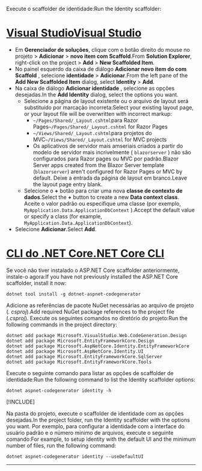 <span data-ttu-id="0367c-101">Execute o scaffolder de identidade:</span><span class="sxs-lookup"><span data-stu-id="0367c-101">Run the Identity scaffolder:</span></span>

# <a name="visual-studio"></a>[<span data-ttu-id="0367c-102">Visual Studio</span><span class="sxs-lookup"><span data-stu-id="0367c-102">Visual Studio</span></span>](#tab/visual-studio)

* <span data-ttu-id="0367c-103">Em **Gerenciador de soluções**, clique com o botão direito do mouse no projeto > **Adicionar**  >  **novo item com Scaffold**.</span><span class="sxs-lookup"><span data-stu-id="0367c-103">From **Solution Explorer**, right-click on the project > **Add** > **New Scaffolded Item**.</span></span>
* <span data-ttu-id="0367c-104">No painel esquerdo da caixa de diálogo **Adicionar novo item do com Scaffold** , selecione **identidade**  >  **Adicionar**.</span><span class="sxs-lookup"><span data-stu-id="0367c-104">From the left pane of the **Add New Scaffolded Item** dialog, select **Identity** > **Add**.</span></span>
* <span data-ttu-id="0367c-105">Na caixa de diálogo **Adicionar identidade** , selecione as opções desejadas.</span><span class="sxs-lookup"><span data-stu-id="0367c-105">In the **Add Identity** dialog, select the options you want.</span></span>
  * <span data-ttu-id="0367c-106">Selecione a página de layout existente ou o arquivo de layout será substituído por marcação incorreta:</span><span class="sxs-lookup"><span data-stu-id="0367c-106">Select your existing layout page, or your layout file will be overwritten with incorrect markup:</span></span>
    * <span data-ttu-id="0367c-107">`~/Pages/Shared/_Layout.cshtml`para Razor Pages</span><span class="sxs-lookup"><span data-stu-id="0367c-107">`~/Pages/Shared/_Layout.cshtml` for Razor Pages</span></span>
    * <span data-ttu-id="0367c-108">`~/Views/Shared/_Layout.cshtml`para projetos do MVC</span><span class="sxs-lookup"><span data-stu-id="0367c-108">`~/Views/Shared/_Layout.cshtml` for MVC projects</span></span>
    * <span data-ttu-id="0367c-109">Os aplicativos de servidor mais amseriais criados a partir do modelo de servidor mais incrivelmente ( `blazorserver` ) não são configurados para Razor pages ou MVC por padrão.</span><span class="sxs-lookup"><span data-stu-id="0367c-109">Blazor Server apps created from the Blazor Server template (`blazorserver`) aren't configured for Razor Pages or MVC by default.</span></span> <span data-ttu-id="0367c-110">Deixe a entrada da página de layout em branco.</span><span class="sxs-lookup"><span data-stu-id="0367c-110">Leave the layout page entry blank.</span></span>
  * <span data-ttu-id="0367c-111">Selecione o **+** botão para criar uma nova **classe de contexto de dados**.</span><span class="sxs-lookup"><span data-stu-id="0367c-111">Select the **+** button to create a new **Data context class**.</span></span> <span data-ttu-id="0367c-112">Aceite o valor padrão ou especifique uma classe (por exemplo, `MyApplication.Data.ApplicationDbContext` ).</span><span class="sxs-lookup"><span data-stu-id="0367c-112">Accept the default value or specify a class (for example, `MyApplication.Data.ApplicationDbContext`).</span></span>
* <span data-ttu-id="0367c-113">Selecione **Adicionar**.</span><span class="sxs-lookup"><span data-stu-id="0367c-113">Select **Add**.</span></span>

# <a name="net-core-cli"></a>[<span data-ttu-id="0367c-114">CLI do .NET Core</span><span class="sxs-lookup"><span data-stu-id="0367c-114">.NET Core CLI</span></span>](#tab/netcore-cli)

<span data-ttu-id="0367c-115">Se você não tiver instalado o ASP.NET Core scaffolder anteriormente, instale-o agora:</span><span class="sxs-lookup"><span data-stu-id="0367c-115">If you have not previously installed the ASP.NET Core scaffolder, install it now:</span></span>

```dotnetcli
dotnet tool install -g dotnet-aspnet-codegenerator
```

<span data-ttu-id="0367c-116">Adicione as referências de pacote NuGet necessárias ao arquivo de projeto (*. csproj*).</span><span class="sxs-lookup"><span data-stu-id="0367c-116">Add required NuGet package references to the project file (*.csproj*).</span></span> <span data-ttu-id="0367c-117">Execute os seguintes comandos no diretório do projeto:</span><span class="sxs-lookup"><span data-stu-id="0367c-117">Run the following commands in the project directory:</span></span>

```dotnetcli
dotnet add package Microsoft.VisualStudio.Web.CodeGeneration.Design
dotnet add package Microsoft.EntityFrameworkCore.Design
dotnet add package Microsoft.AspNetCore.Identity.EntityFrameworkCore
dotnet add package Microsoft.AspNetCore.Identity.UI
dotnet add package Microsoft.EntityFrameworkCore.SqlServer
dotnet add package Microsoft.EntityFrameworkCore.Tools
```

<span data-ttu-id="0367c-118">Execute o seguinte comando para listar as opções de scaffolder de identidade:</span><span class="sxs-lookup"><span data-stu-id="0367c-118">Run the following command to list the Identity scaffolder options:</span></span>

```dotnetcli
dotnet aspnet-codegenerator identity -h
```

[!INCLUDE[](~/includes/scaffoldTFM.md)]

<span data-ttu-id="0367c-119">Na pasta do projeto, execute o scaffolder de identidade com as opções desejadas.</span><span class="sxs-lookup"><span data-stu-id="0367c-119">In the project folder, run the Identity scaffolder with the options you want.</span></span> <span data-ttu-id="0367c-120">Por exemplo, para configurar a identidade com a interface do usuário padrão e o número mínimo de arquivos, execute o seguinte comando:</span><span class="sxs-lookup"><span data-stu-id="0367c-120">For example, to setup identity with the default UI and the minimum number of files, run the following command:</span></span>

```dotnetcli
dotnet aspnet-codegenerator identity --useDefaultUI
```

---
